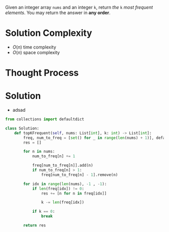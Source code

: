 Given an integer array `nums` and an integer `k`, return _the_ `k` _most frequent elements_. You may return the answer in **any order**.
# Solution Complexity
- $O(n)$ time complexity
- $O(n)$ space complexity
# Thought Process
# Solution
- adsad
```Python
from collections import defaultdict

class Solution:
	def topKFrequent(self, nums: List[int], k: int) -> List[int]:
		freq, num_to_freq = [set() for _ in range(len(nums) + 1)], defaultdict(int)
		res = []

		for n in nums:
			num_to_freq[n] += 1

			freq[num_to_freq[n]].add(n)
			if num_to_freq[n] > 1:
				freq[num_to_freq[n] - 1].remove(n)

		for idx in range(len(nums), -1 , -1):
			if len(freq[idx]) != 0:
				res += [n for n in freq[idx]]

				k -= len(freq[idx])

			if k == 0:
				break

		return res
```